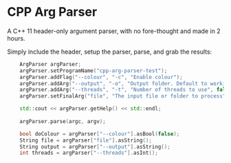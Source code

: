 # CPP Arg Parser

A C++ 11 header-only argument parser, with no fore-thought and made in 2 hours.

Simply include the header, setup the parser, parse, and grab the results:

```cpp
    ArgParser argParser;
    argParser.setProgramName("cpp-arg-parser-test");
    argParser.addFlag("--colour", "-c", "Enable colour");
    argParser.addArg("--output", "-o", "Output folder. Default to working directory");
    argParser.addArg("--threads", "-t", "Number of threads to use", false);
    argParser.setFinalArg("file", "The input file or folder to process");

    std::cout << argParser.getHelp() << std::endl;
    
    argParser.parse(argc, argv);

    bool doColour = argParser["--colour"].asBool(false);
    String file = argParser["file"].asString();
    String output = argParser["--output"].asString();
    int threads = argParser["--threads"].asInt();
```